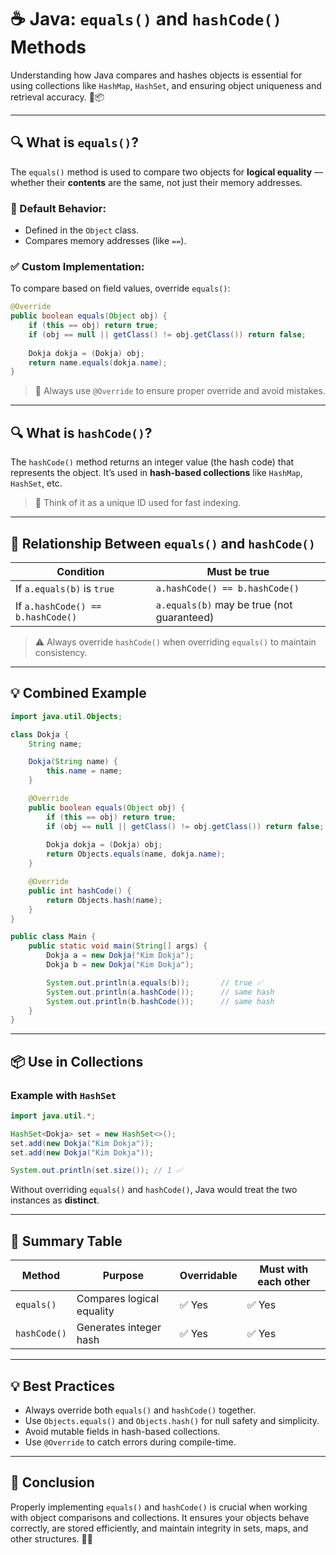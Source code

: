 # ☕ Java: `equals()` and `hashCode()` Methods

Understanding how Java compares and hashes objects is essential for using collections like `HashMap`, `HashSet`, and ensuring object uniqueness and retrieval accuracy. 🧠📦

---

## 🔍 What is `equals()`?

The `equals()` method is used to compare two objects for **logical equality** — whether their **contents** are the same, not just their memory addresses.

### 🔧 Default Behavior:

* Defined in the `Object` class.
* Compares memory addresses (like `==`).

### ✅ Custom Implementation:

To compare based on field values, override `equals()`:

```java
@Override
public boolean equals(Object obj) {
    if (this == obj) return true;
    if (obj == null || getClass() != obj.getClass()) return false;
    
    Dokja dokja = (Dokja) obj;
    return name.equals(dokja.name);
}
```

> 📌 Always use `@Override` to ensure proper override and avoid mistakes.

---

## 🔍 What is `hashCode()`?

The `hashCode()` method returns an integer value (the hash code) that represents the object. It’s used in **hash-based collections** like `HashMap`, `HashSet`, etc.

> 📌 Think of it as a unique ID used for fast indexing.

---

## 🔁 Relationship Between `equals()` and `hashCode()`

| Condition                         | Must be true                               |
| --------------------------------- | ------------------------------------------ |
| If `a.equals(b)` is `true`        | `a.hashCode() == b.hashCode()`             |
| If `a.hashCode() == b.hashCode()` | `a.equals(b)` may be true (not guaranteed) |

> ⚠️ Always override `hashCode()` when overriding `equals()` to maintain consistency.

---

## 💡 Combined Example

```java
import java.util.Objects;

class Dokja {
    String name;

    Dokja(String name) {
        this.name = name;
    }

    @Override
    public boolean equals(Object obj) {
        if (this == obj) return true;
        if (obj == null || getClass() != obj.getClass()) return false;
        
        Dokja dokja = (Dokja) obj;
        return Objects.equals(name, dokja.name);
    }

    @Override
    public int hashCode() {
        return Objects.hash(name);
    }
}

public class Main {
    public static void main(String[] args) {
        Dokja a = new Dokja("Kim Dokja");
        Dokja b = new Dokja("Kim Dokja");

        System.out.println(a.equals(b));       // true ✅
        System.out.println(a.hashCode());      // same hash
        System.out.println(b.hashCode());      // same hash
    }
}
```

---

## 📦 Use in Collections

### Example with `HashSet`

```java
import java.util.*;

HashSet<Dokja> set = new HashSet<>();
set.add(new Dokja("Kim Dokja"));
set.add(new Dokja("Kim Dokja"));

System.out.println(set.size()); // 1 ✅
```

Without overriding `equals()` and `hashCode()`, Java would treat the two instances as **distinct**.

---

## 🧠 Summary Table

| Method       | Purpose                   | Overridable | Must with each other |
| ------------ | ------------------------- | ----------- | -------------------- |
| `equals()`   | Compares logical equality | ✅ Yes       | ✅ Yes                |
| `hashCode()` | Generates integer hash    | ✅ Yes       | ✅ Yes                |

---

## 💡 Best Practices

* Always override both `equals()` and `hashCode()` together.
* Use `Objects.equals()` and `Objects.hash()` for null safety and simplicity.
* Avoid mutable fields in hash-based collections.
* Use `@Override` to catch errors during compile-time.

---

## 🌟 Conclusion

Properly implementing `equals()` and `hashCode()` is crucial when working with object comparisons and collections. It ensures your objects behave correctly, are stored efficiently, and maintain integrity in sets, maps, and other structures. 🔐🚀

